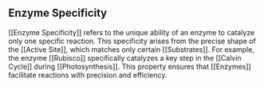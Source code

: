 ## Enzyme Specificity  
[[Enzyme Specificity]] refers to the unique ability of an enzyme to catalyze only one specific reaction. This specificity arises from the precise shape of the [[Active Site]], which matches only certain [[Substrates]]. For example, the enzyme [[Rubisco]] specifically catalyzes a key step in the [[Calvin Cycle]] during [[Photosynthesis]]. This property ensures that [[Enzymes]] facilitate reactions with precision and efficiency.